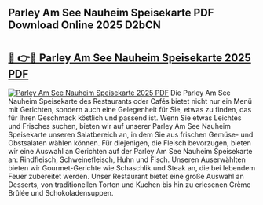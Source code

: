 ## Parley Am See Nauheim Speisekarte PDF Download Online 2025 D2bCN

# <h2><a href="http://gc6ulq.nevu.top/?p=Parley+Am+See+Nauheim+Speisekarte">🔗 👉🔴 Parley Am See Nauheim Speisekarte 2025 PDF</a></h2>

[![Parley Am See Nauheim Speisekarte 2025 PDF](https://i.imgur.com/dBaPXMq.png)](http://gc6ulq.nevu.top/?p=Parley+Am+See+Nauheim+Speisekarte)
Die Parley Am See Nauheim Speisekarte des Restaurants oder Cafés bietet nicht nur ein Menü mit Gerichten, sondern auch eine Gelegenheit für Sie, etwas zu finden, das für Ihren Geschmack köstlich und passend ist. Wenn Sie etwas Leichtes und Frisches suchen, bieten wir auf unserer Parley Am See Nauheim Speisekarte unseren Salatbereich an, in dem Sie aus frischen Gemüse- und Obstsalaten wählen können. Für diejenigen, die Fleisch bevorzugen, bieten wir eine Auswahl an Gerichten auf der Parley Am See Nauheim Speisekarte an: Rindfleisch, Schweinefleisch, Huhn und Fisch. Unseren Auserwählten bieten wir Gourmet-Gerichte wie Schaschlik und Steak an, die bei lebendem Feuer zubereitet werden. Unser Restaurant bietet eine große Auswahl an Desserts, von traditionellen Torten und Kuchen bis hin zu erlesenen Crème Brûlée und Schokoladensuppen.
